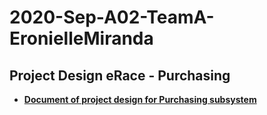# 2020-Sep-A02-TeamA-EronielleMiranda
## Project Design eRace - Purchasing
- [**Document of project design for Purchasing subsystem**](ProjectDesignPurchasing.docx)
